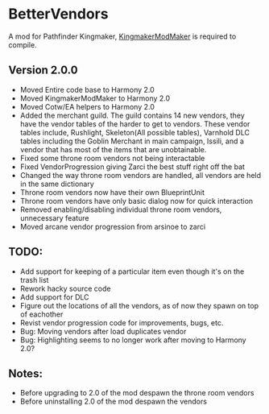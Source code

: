 # BetterVendors
A mod for Pathfinder Kingmaker, [KingmakerModMaker](https://github.com/lucianposton/KingmakerModMaker) is required to compile.

## Version 2.0.0
* Moved Entire code base to Harmony 2.0
* Moved KingmakerModMaker to Harmony 2.0
* Moved Cotw/EA helpers to Harmony 2.0
* Added the merchant guild. The guild contains 14 new vendors, they have the vendor tables of the harder to get to vendors.
These vendor tables include, Rushlight, Skeleton(All possible tables), Varnhold DLC tables including the Goblin Merchant in main campaign, 
Issili, and a vendor that has most of the items that are unobtainable.   
* Fixed some throne room vendors not being interactable
* Fixed VendorProgression giving Zarci the best stuff right off the bat
* Changed the way throne room vendors are handled, all vendors are held in the same dictionary
* Throne room vendors now have their own BlueprintUnit
* Throne room vendors have only basic dialog now for quick interaction
* Removed enabling/disabling individual throne room vendors, unnecessary feature
* Moved arcane vendor progression from arsinoe to zarci

## TODO:
* Add support for keeping of a particular item even though it's on the trash list
* Rework hacky source code
* Add support for DLC
* Figure out the locations of all the vendors, as of now they spawn on top of eachother
* Revist vendor progression code for improvements, bugs, etc. 
* Bug: Moving vendors after load duplicates vendor
* Bug: Highlighting seems to no longer work after moving to Harmony 2.0?

## Notes:
* Before upgrading to 2.0 of the mod despawn the throne room vendors
* Before uninstalling 2.0 of the mod despawn the vendors 